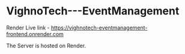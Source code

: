 # VighnoTech---EventManagement

Render Live link - https://vighnotech-eventmanagement-frontend.onrender.com

The Server is hosted on Render.
